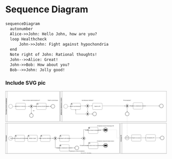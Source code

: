 # Sequence Diagram

``` mermaid
sequenceDiagram
  autonumber
  Alice->>John: Hello John, how are you?
  loop Healthcheck
      John->>John: Fight against hypochondria
  end
  Note right of John: Rational thoughts!
  John-->>Alice: Great!
  John->>Bob: How about you?
  Bob-->>John: Jolly good!
```

### Include SVG pic
![alt text](https://raw.githubusercontent.com/geksogen/TZ_SA_/master/BRD/diagrams/BPM_client.svg)
